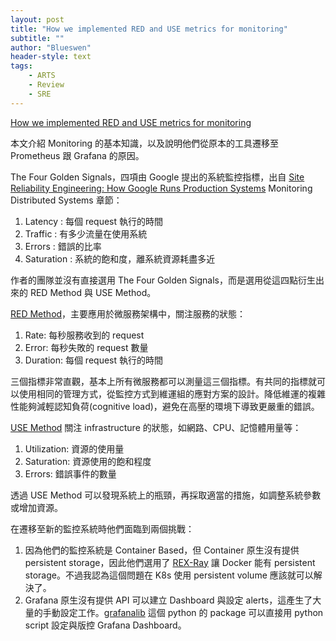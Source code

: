 ```yaml
---
layout: post
title: "How we implemented RED and USE metrics for monitoring"
subtitle: ""
author: "Blueswen"
header-style: text
tags:
    - ARTS
    - Review
    - SRE
---
```


[How we implemented RED and USE metrics for monitoring](https://medium.com/thron-tech/how-we-implemented-red-and-use-metrics-for-monitoring-9a7db29382af)

本文介紹 Monitoring 的基本知識，以及說明他們從原本的工具遷移至 Prometheus 跟 Grafana 的原因。

The Four Golden Signals，四項由 Google 提出的系統監控指標，出自 [Site Reliability Engineering: How Google Runs Production Systems](https://landing.google.com/sre/sre-book/toc/index.html) Monitoring Distributed Systems 章節：

1. Latency : 每個 request 執行的時間
2. Traffic : 有多少流量在使用系統
3. Errors : 錯誤的比率
4. Saturation : 系統的飽和度，離系統資源耗盡多近

作者的團隊並沒有直接選用 The Four Golden Signals，而是選用從這四點衍生出來的 RED Method 與 USE Method。

[RED Method](https://thenewstack.io/monitoring-microservices-red-method/)，主要應用於微服務架構中，關注服務的狀態：

1. Rate: 每秒服務收到的 request
2. Error: 每秒失敗的 request 數量
3. Duration: 每個 request 執行的時間

三個指標非常直觀，基本上所有微服務都可以測量這三個指標。有共同的指標就可以使用相同的管理方式，從監控方式到維運組的應對方案的設計。降低維運的複雜性能夠減輕認知負荷(cognitive load)，避免在高壓的環境下導致更嚴重的錯誤。

[USE Method](http://www.brendangregg.com/usemethod.html) 關注 infrastructure 的狀態，如網路、CPU、記憶體用量等：

1. Utilization: 資源的使用量
2. Saturation: 資源使用的飽和程度
3. Errors: 錯誤事件的數量

透過 USE Method 可以發現系統上的瓶頸，再採取適當的措施，如調整系統參數或增加資源。

在遷移至新的監控系統時他們面臨到兩個挑戰：

1. 因為他們的監控系統是 Container Based，但 Container 原生沒有提供 persistent storage，因此他們選用了 [REX-Ray](https://github.com/rexray/rexray) 讓 Docker 能有 persistent storage。不過我認為這個問題在 K8s 使用 persistent volume 應該就可以解決了。
2. Grafana 原生沒有提供 API 可以建立 Dashboard 與設定 alerts，這產生了大量的手動設定工作。[grafanalib](https://github.com/weaveworks/grafanalib) 這個 python 的 package 可以直接用 python script 設定與版控 Grafana Dashboard。
